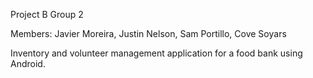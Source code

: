 Project B Group 2

Members: Javier Moreira, Justin Nelson, Sam Portillo, Cove Soyars

Inventory and volunteer management application for a food bank using Android.
